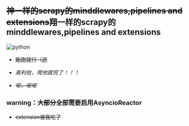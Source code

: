 ## ~~神一样的scrapy的minddlewares,pipelines and extensions~~翔一样的scrapy的minddlewares,pipelines and extensions
![python](https://img.shields.io/badge/python-3.7+-red)

- ~~能跑就行（逃~~

- *奥利给，爬他就完了！！！*

- ~~*呕，呕呕*~~

### warning：~~大部分~~全部需要启用AsyncioReactor

- ~~extension被我吃了~~

